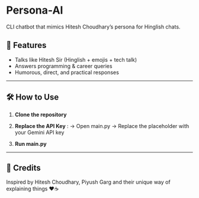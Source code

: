# Persona-AI
CLI chatbot that mimics Hitesh Choudhary’s persona for Hinglish chats.

## 🚀 Features

- Talks like Hitesh Sir (Hinglish + emojis + tech talk)
- Answers programming & career queries
- Humorous, direct, and practical responses

---

## 🛠️ How to Use

1. **Clone the repository**

2. **Replace the API Key** :
     -> Open main.py
     -> Replace the placeholder with your Gemini API key
3. **Run main.py**

---

## 🧠 Credits
Inspired by Hitesh Choudhary, Piyush Garg and their unique way of explaining things ❤️☕️
